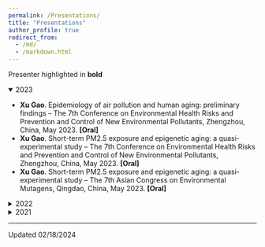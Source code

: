 ```yaml
---
permalink: /Presentations/
title: "Presentations"
author_profile: true
redirect_from: 
  - /md/
  - /markdown.html
---
```


Presenter highlighted in **bold**

<details open>
  <summary>2023</summary>
  <ul>
    <li><strong>Xu Gao</strong>. Epidemiology of air pollution and human aging: preliminary findings – The 7th Conference on Environmental Health Risks and Prevention and Control of New Environmental Pollutants, Zhengzhou, China, May 2023. <strong>[Oral]</strong></li>
    <li><strong>Xu Gao</strong>. Short-term PM2.5 exposure and epigenetic aging: a quasi-experimental study – The 7th Conference on Environmental Health Risks and Prevention and Control of New Environmental Pollutants, Zhengzhou, China, May 2023. <strong>[Oral]</strong></li>
    <li><strong>Xu Gao</strong>. Short-term PM2.5 exposure and epigenetic aging: a quasi-experimental study – The 7th Asian Congress on Environmental Mutagens, Qingdao, China, May 2023. <strong>[Oral]</strong></li>
  </ul>
</details>

<details>
  <summary>2022</summary>
  <ul>
    <li><strong>Xu Gao</strong>. Data processing of cardiometabolic multimorbidity and study findings – The 33rd Great Wall International Congress of Cardiology / Asia Heart Society Congress 2022, Online Virtual, October 2022. <strong>[Oral]</strong></li>
    <li><strong>Xu Gao</strong>. Role of sleep quality in the acceleration of biological aging and its potential for preventive interaction on air pollution insults: Findings from the UK Biobank cohort– International Society of Environmental Epidemiology 2022 Conference, Athence, Greece, September 2022. <strong>[Oral]</strong></li>
    <li><strong>Xu Gao</strong>. Preliminary findings on the associations of air pollution with elderly health and relevant interventions – Environment and Health Academic Conference 2021-2022, Lanzhou, China, July 2022. <strong>[Oral]</strong></li>
  </ul>
</details>

<details>
  <summary>2021</summary>
  <ul>
    <li><strong>Xu Gao</strong>. Short-term air pollution, cognitive performance and nonsteroidal anti-inflammatory drug use in the Veterans Affairs Normative Aging Study– China 27th Conference on Atmospheric Environment Science and Technology, Online Virtual, November 2021. <strong>[Oral]</strong></li>
    <li><strong>Xu Gao</strong>. Epidemiological findings on environmental aging – China Conference on Environment and Health 2021, Chengdu, China, October 2021. <strong>[Keynote speaker & Session Chair]</strong></li>
    <li><strong>Xu Gao</strong>. Short-term PM2.5 exposure and epigenetic aging: a quasi-experimental study in young healthy adults – Beijing Conference and Exhibition on Instrumental Analysis, Beijing, China, September 2021. <strong>[Keynote speaker]</strong></li>
    <li><strong>Xu Gao</strong>. Environmental risk factors for chronic kidney disease – International Society of Environmental Epidemiology 2021 Conference, Online Virtual, August 2021. <strong>[Session Chair]</strong></li>
    <li><strong>Xu Gao</strong>. Short-term exposure to PM2.5 and epigenetic aging: a quasi-experimental study – International Society of Environmental Epidemiology 2021 Conference, Online Virtual, August 2021. <strong>[Session Chair]</strong></li>
  </ul>
</details>

---
Updated 02/18/2024
